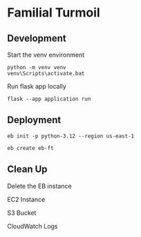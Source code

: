 # Familial Turmoil

## Development

Start the venv environment
```
python -m venv venv
venv\Scripts\activate.bat
```

Run flask app locally
```
flask --app application run
```

## Deployment
```
eb init -p python-3.12 --region us-east-1

eb create eb-ft
```

## Clean Up
Delete the EB instance

EC2 Instance

S3 Bucket

CloudWatch Logs

